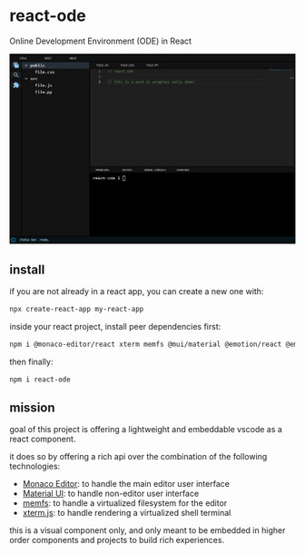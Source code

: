 # react-ode

Online Development Environment (ODE) in React

![demo screenshot](demo.png)

## install

if you are not already in a react app, you can create a new one with:

```bash
npx create-react-app my-react-app
```

inside your react project, install peer dependencies first:

```bash
npm i @monaco-editor/react xterm memfs @mui/material @emotion/react @emotion/styled
```

then finally:

```bash
npm i react-ode
```

## mission

goal of this project is offering a lightweight and embeddable vscode as a react component.

it does so by offering a rich api over the combination of the following technologies:

- [Monaco Editor](https://www.npmjs.com/package/@monaco-editor/react): to handle the main editor user interface
- [Material UI](https://mui.com/material-ui/getting-started/installation): to handle non-editor user interface
- [memfs](https://github.com/streamich/memfs): to handle a virtualized filesystem for the editor
- [xterm.js](https://xtermjs.org): to handle rendering a virtualized shell terminal

this is a visual component only, and only meant to be embedded in higher order components and projects to build rich experiences.
